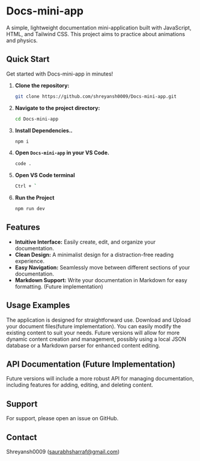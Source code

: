 # Docs-mini-app 


A simple, lightweight documentation mini-application built with JavaScript, HTML, and Tailwind CSS.  This project aims to practice about animations and physics.

## Quick Start

Get started with Docs-mini-app in minutes!

1. **Clone the repository:**
   ```bash
   git clone https://github.com/shreyansh0009/Docs-mini-app.git
   ```
2. **Navigate to the project directory:**
   ```bash
   cd Docs-mini-app
   ```
3. **Install Dependencies..**
   ```bash
   npm i
   ```
4. **Open `Docs-mini-app` in your VS Code.**
   ```bash
   code .
   ```
5. **Open VS Code terminal**
    ```bash
   Ctrl + `
   ```
6. **Run the Project**
    ```bash
   npm run dev
   ```



## Features

* **Intuitive Interface:** Easily create, edit, and organize your documentation.
* **Clean Design:**  A minimalist design for a distraction-free reading experience.
* **Easy Navigation:** Seamlessly move between different sections of your documentation.
* **Markdown Support:**  Write your documentation in Markdown for easy formatting. (Future implementation)


## Usage Examples

The application is designed for straightforward use. Download and Upload your document files(future implementation).  You can easily modify the existing content to suit your needs.  Future versions will allow for more dynamic content creation and management, possibly using a local JSON database or a Markdown parser for enhanced content editing.


## API Documentation (Future Implementation)

Future versions will include a more robust API for managing documentation, including features for adding, editing, and deleting content.


## Support

For support, please open an issue on GitHub.


## Contact

Shreyansh0009 (saurabhsharraf@gmail.com) 
